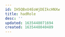 ```yaml
---
id: IH5QBxU4EoWjDEIkcHNXw
title: hadRole
desc: ''
updated: 1635448071694
created: 1635448040489
---
```




